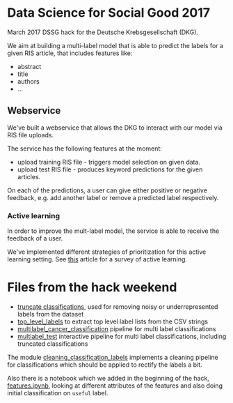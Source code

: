 # Data Science for Social Good 2017

March 2017 DSSG hack for the Deutsche Krebsgesellschaft (DKG).

We aim at building a multi-label model that is able to predict the labels for a given RIS article,
that includes features like:

* abstract
* title
* authors
* ...


## Webservice

We've built a webservice that allows the DKG to interact with our model via RIS file uploads.

The service has the following features at the moment:

* upload training RIS file - triggers model selection on given data.
* upload test RIS file - produces keyword predictions for the given articles.

On each of the predictions, a user can give either positive or negative feedback, e.g. add another label
or remove a predicted label respectively.

### Active learning

In order to improve the mult-label model, the service is able to receive the feedback of a user.

We've implemented different strategies of prioritization for this active learning setting. See [this](http://burrsettles.com/pub/settles.activelearning.pdf)
article for a survey of active learning.

# Files from the hack weekend

* [truncate classifications](truncate_classifications.py), used for removing noisy or underrepresented labels from the dataset
* [top_level_labels](top_level_labels.py) to extract top level label lists from the CSV strings
* [multilabel_cancer_classification](multilabel_cancer_classification.py) pipeline for multi label classifications
* [multiabel_test](multiabel_test.ipynb) interactive pipeline for multi label classifications, including truncated classifications

The module [cleaning_classification_labels](cleaning_classification_labels) implements a cleaning pipeline for classifications which should be applied to rectify the labels a bit.

Also there is a notebook which we added in the beginning of the hack, [features.ipynb](features.ipynb), looking at different attributes of the features and also doing initial classification on `useful` label. 
